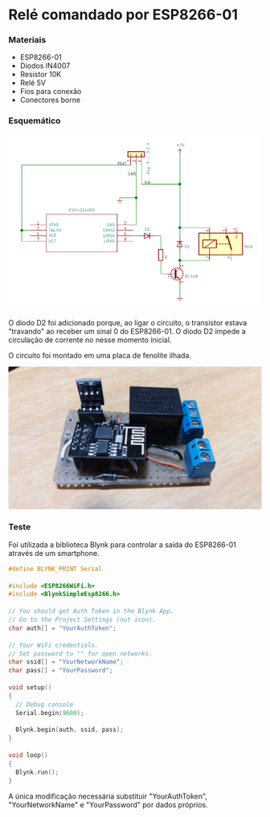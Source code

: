 # Relé comandado por ESP8266-01

<h3>Materiais</h3>

- ESP8266-01
- Diodos IN4007
- Resistor 10K
- Relé 5V
- Fios para conexão
- Conectores borne

<h3>Esquemático</h3>

![](images/esquematico.PNG)

O diodo D2 foi adicionado porque, ao ligar o circuito, o transistor estava "travando" ao receber um sinal 0 do ESP8266-01. O diodo D2 impede a circulação de corrente no nesse momento inicial.

O circuito foi montado em uma placa de fenolite ilhada.

![](images/placa.jpeg)

<h3>Teste</h3>

Foi utilizada a biblioteca Blynk para controlar a saída do ESP8266-01 através de um smartphone.


```c
#define BLYNK_PRINT Serial

#include <ESP8266WiFi.h>
#include <BlynkSimpleEsp8266.h>

// You should get Auth Token in the Blynk App.
// Go to the Project Settings (nut icon).
char auth[] = "YourAuthToken";

// Your WiFi credentials.
// Set password to "" for open networks.
char ssid[] = "YourNetworkName";
char pass[] = "YourPassword";

void setup()
{
  // Debug console
  Serial.begin(9600);

  Blynk.begin(auth, ssid, pass);
}

void loop()
{
  Blynk.run();
}
```

A única modificação necessária substituir "YourAuthToken", "YourNetworkName" e "YourPassword" por dados próprios.
